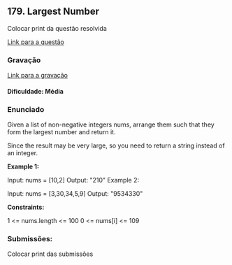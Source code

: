 ## 179. Largest Number
Colocar print da questão resolvida

[Link para a questão](https://leetcode.com/problems/largest-number/description/)

### Gravação

[Link para a gravação]()

#### Dificuldade: Média

### Enunciado

Given a list of non-negative integers nums, arrange them such that they form the largest number and return it.

Since the result may be very large, so you need to return a string instead of an integer.

 

**Example 1:**

Input: nums = [10,2]
Output: "210"
Example 2:

Input: nums = [3,30,34,5,9]
Output: "9534330"
 

**Constraints:**

1 <= nums.length <= 100
0 <= nums[i] <= 109

### Submissões: 

Colocar print das submissões

